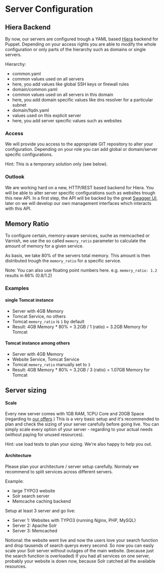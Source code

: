 # Server Configuration

## Hiera Backend

By now, our servers are configured trough a YAML based [Hiera](https://docs.puppetlabs.com/hiera/1/) backend for Puppet. Depending on your access rights you are able to modify the whole configuration or only parts of the hierarchy such as domains or single servers.

Hierarchy:

 * common.yaml
  * common values used on all servers
  * here, you add values like global SSH keys or firewall rules
 * domain/common.yaml
  * common values used on all servers in this domain
  * here, you add domain specific values like dns resolver for a particular subnet
 * domain/fqdn.yaml
  * values used on this explicit server
  * here, you add server specific values such as websites


### Access

We will provide you access to the appropriate GIT repository to alter your configuration. Depending on your role you can add global or domain/server specific configurations.

Hint: This is a temporary solution only (see below).


### Outlook

We are working hard on a new, HTTP/REST based backend for Hiera. You will be able to alter server specific configurations such as websites trough this new API. In a first step, the API will be backed by the great [Swagger UI](http://petstore.swagger.io/), later on we will develop our own management interfaces which interacts with this API.


## Memory Ratio

To configure certain, memory-aware services, suche as memcached or Varnish, we use the so called `memory_ratio` parameter to calculate the amount of memory for a given service.

As basis, we take 80% of the servers total memory. This amount is then distributed trough the `memory_ratio` for a specific service.

Note: You can also use floating point numbers here. e.g. `memory_ratio: 1.2` results in 66% (0.8/1.2)

### Examples

#### single Tomcat instance

 * Server with 4GB Memory
 * Tomcat Service, no others
 * Tomcat `memory_ratio` is `1` by default
 * Result: 4GB Memory * 80% = 3.2GB / 1 (ratio) = 3.2GB Memory for Tomcat

#### Tomcat instance among others

 * Server with 4GB Memory
 * Website Service, Tomcat Service
 * Tomcat `memory_ratio` manually set to `3`
 * Result: 4GB Memory * 80% = 3.2GB / 3 (ratio) = 1.07GB Memory for Tomcat


## Server sizing

#### Scale

Every new server comes with 1GB RAM, 1CPU Core and 20GB Space (regarding to [our offers](https://www.snowflake.ch/hosting-betrieb/managed-server/) )
This is a very basic setup and it's recommended to plan and check the sizing of your server carefully before going live. 
You can simply scale every option of your server - regarding to your actual needs (without paying for unused resources). 

Hint: use load tests to plan your sizing. We're also happy to help you out.

#### Architecture

Please plan your architecture / server setup carefully. Normaly we recommend to split services across different servers. 

Example:

* large TYPO3 website
* Solr search server
* Memcache caching backend

Setup at least 3 server and go live:

* Server 1: Websites with TYPO3 (running Nginx, PHP, MySQL)
* Server 2: Apache Solr 
* Server 3: Memcached

Notional: the website went live and now the users love your search function and drop tausends of search querys every second.
So now you can easly scale your Solr server without outages of the main website. (because just the search function is overloaded)
If you had all services on one server, probably your website is down now, because Solr catched all the available resources.

